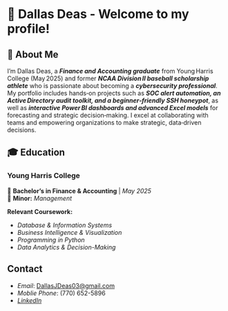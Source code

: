 # 💼 Dallas Deas - Welcome to my profile!

## 👋 About Me
I’m Dallas Deas, a ***Finance and Accounting graduate*** from Young Harris College (May 2025) and former ***NCAA Division II baseball scholarship athlete*** who is passionate about becoming a ***cybersecurity professional***. My portfolio includes hands‑on projects such as ***SOC alert automation, an Active Directory audit toolkit, and a beginner‑friendly SSH honeypot***, as well as ***interactive Power BI dashboards and advanced Excel models*** for forecasting and strategic decision‑making. I excel at collaborating with teams and empowering organizations to make strategic, data‑driven decisions.

## 🎓 Education
### Young Harris College  
📍 **Bachelor’s in Finance & Accounting** | *May 2025*  
📌 **Minor:** *Management*  

**Relevant Coursework:**  
- *Database & Information Systems*
- *Business Intelligence & Visualization*
- *Programming in Python*
- *Data Analytics & Decision-Making*

## Contact
- *Email*: DallasJDeas03@gmail.com
- *Moblie Phone*: (770) 652-5896
- *[LinkedIn](https://www.linkedin.com/in/dallas-deas-0b5978302/)*
